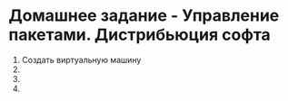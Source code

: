 # Домашнее задание - Управление пакетами. Дистрибьюция софта
<ol>
  <li>Создать виртуальную машину</li>
  <li></li>
  <li></li>
  <li></li>
</ol>
